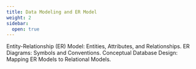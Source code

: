 ```yaml
---
title: Data Modeling and ER Model
weight: 2
sidebar:
  open: true
---
```


Entity-Relationship (ER) Model:
Entities, Attributes, and Relationships.
ER Diagrams: Symbols and Conventions.
Conceptual Database Design:
Mapping ER Models to Relational Models.